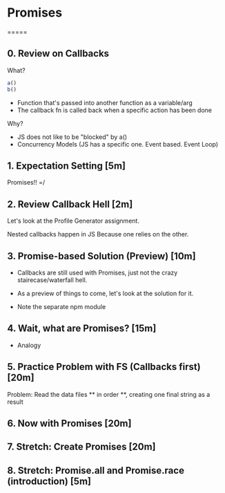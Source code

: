 # Promises
=====

## 0. Review on Callbacks

What? 

```js
a()
b()
```

- Function that's passed into another function as a variable/arg
- The callback fn is called back when a specific action has been done

Why? 

- JS does not like to be "blocked" by a()
- Concurrency Models (JS has a specific one. Event based. Event Loop)

## 1. Expectation Setting [5m]

Promises!! =/

## 2. Review Callback Hell [2m]

Let's look at the Profile Generator assignment.

Nested callbacks happen in JS 
Because one relies on the other. 

## 3. Promise-based Solution (Preview) [10m]

- Callbacks are still used with Promises, just not the crazy stairecase/waterfall hell.

- As a preview of things to come, let's look at the solution for it.
- Note the separate npm module

## 4. Wait, what are Promises? [15m]

- Analogy

## 5. Practice Problem with FS (Callbacks first) [20m] 

Problem: 
Read the data files ** in order **, creating one final string as a result

## 6. Now with Promises [20m]

## 7. Stretch: Create Promises [20m]

## 8. Stretch: Promise.all and Promise.race (introduction) [5m]